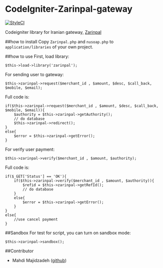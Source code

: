 # CodeIgniter-Zarinpal-gateway
[![StyleCI](https://styleci.io/repos/57077375/shield)](https://styleci.io/repos/57077375)

Codeigniter library for Iranian gateway, [Zarinpal](https://www.zarinpal.com/)

##how to install
Copy `Zarinpal.php` and `nusoap.php` to `application/libraries` of your own project.

##how to use
First, load library:
```
$this->load->library('zarinpal');
```

For sending user to gateway:
```
$this->zarinpal->request($merchant_id , $amount, $desc, $call_back, $mobile, $email);
```
Full code is:
```
if($this->zarinpal->request($merchant_id , $amount, $desc, $call_back, $mobile, $email)){
    $authority = $this->zarinpal->getAuthority();
    // do database 
    $this->zarinpal->redirect();
}
else{
    $error = $this->zarinpal->getError();
}
```
For verify user payment:
```
$this->zarinpal->verify($merchant_id , $amount, $authority);
```
Full code is:
```
if($_GET['Status'] == 'OK'){
    if($this->zarinpal->verify($merchant_id , $amount, $authority)){
        $refid = $this->zarinpal->getRefId();
        // do database 
    }
    else{
        $error = $this->zarinpal->getError();
    }
}
else{
    //use cancel payment
}
```
##Sandbox
For test for script, you can turn on sandbox mode:
```
$this->zarinpal->sandbox();
```

##Contributor
- Mahdi Majidzadeh ([github](https://github.com/MahdiMajidzadeh))
